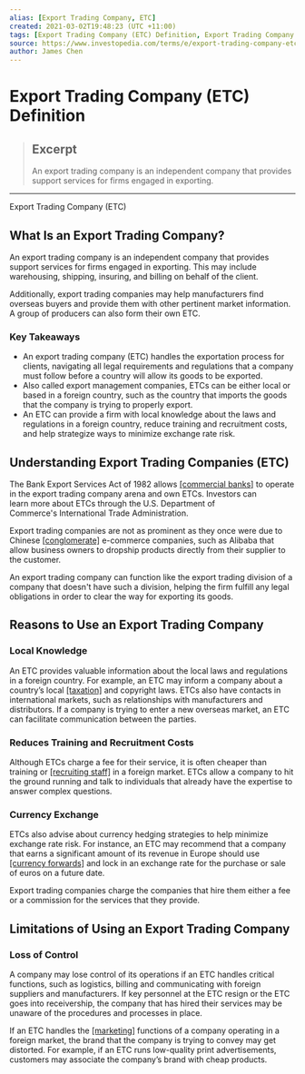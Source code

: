 ```yaml
---
alias: [Export Trading Company, ETC]
created: 2021-03-02T19:48:23 (UTC +11:00)
tags: [Export Trading Company (ETC) Definition, Export Trading Company (ETC)]
source: https://www.investopedia.com/terms/e/export-trading-company-etc.asp
author: James Chen
---
```


# Export Trading Company (ETC) Definition

> ## Excerpt
> An export trading company is an independent company that provides support services for firms engaged in exporting.

---

Export Trading Company (ETC)
## What Is an Export Trading Company?

An export trading company is an independent company that provides support services for firms engaged in exporting. This may include warehousing, shipping, insuring, and billing on behalf of the client.

Additionally, export trading companies may help manufacturers find overseas buyers and provide them with other pertinent market information. A group of producers can also form their own ETC.

### Key Takeaways

-   An export trading company (ETC) handles the exportation process for clients, navigating all legal requirements and regulations that a company must follow before a country will allow its goods to be exported.
-   Also called export management companies, ETCs can be either local or based in a foreign country, such as the country that imports the goods that the company is trying to properly export.
-   An ETC can provide a firm with local knowledge about the laws and regulations in a foreign country, reduce training and recruitment costs, and help strategize ways to minimize exchange rate risk.

## Understanding Export Trading Companies (ETC)

The Bank Export Services Act of 1982 allows [[commercial banks]](https://www.investopedia.com/terms/c/commercialbank.asp) to operate in the export trading company arena and own ETCs. Investors can learn more about ETCs through the U.S. Department of Commerce's International Trade Administration.

Export trading companies are not as prominent as they once were due to Chinese [[conglomerate]](https://www.investopedia.com/terms/c/conglomerate.asp) e-commerce companies, such as Alibaba that allow business owners to dropship products directly from their supplier to the customer.

An export trading company can function like the export trading division of a company that doesn't have such a division, helping the firm fulfill any legal obligations in order to clear the way for exporting its goods.

## Reasons to Use an Export Trading Company

### Local Knowledge

An ETC provides valuable information about the local laws and regulations in a foreign country. For example, an ETC may inform a company about a country’s local [[taxation]](https://www.investopedia.com/terms/t/taxation.asp) and copyright laws. ETCs also have contacts in international markets, such as relationships with manufacturers and distributors. If a company is trying to enter a new overseas market, an ETC can facilitate communication between the parties.

### Reduces Training and Recruitment Costs

Although ETCs charge a fee for their service, it is often cheaper than training or [[recruiting staff]](https://www.investopedia.com/personal-finance/best-entry-level-finance-jobs/) in a foreign market. ETCs allow a company to hit the ground running and talk to individuals that already have the expertise to answer complex questions.

### Currency Exchange

ETCs also advise about currency hedging strategies to help minimize exchange rate risk. For instance, an ETC may recommend that a company that earns a significant amount of its revenue in Europe should use [[currency forwards]](https://www.investopedia.com/terms/c/currencyforward.asp) and lock in an exchange rate for the purchase or sale of euros on a future date.

Export trading companies charge the companies that hire them either a fee or a commission for the services that they provide.

## Limitations of Using an Export Trading Company

### Loss of Control

A company may lose control of its operations if an ETC handles critical functions, such as logistics, billing and communicating with foreign suppliers and manufacturers. If key personnel at the ETC resign or the ETC goes into receivership, the company that has hired their services may be unaware of the procedures and processes in place.

If an ETC handles the [[marketing]](https://www.investopedia.com/terms/m/marketing.asp) functions of a company operating in a foreign market, the brand that the company is trying to convey may get distorted. For example, if an ETC runs low-quality print advertisements, customers may associate the company’s brand with cheap products.
